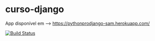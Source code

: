 # curso-django

App disponível em --> https://pythonprodjango-sam.herokuapp.com/ 

[![Build Status](https://app.travis-ci.com/sambiase/curso-django.svg?branch=main)](https://app.travis-ci.com/sambiase/curso-django)